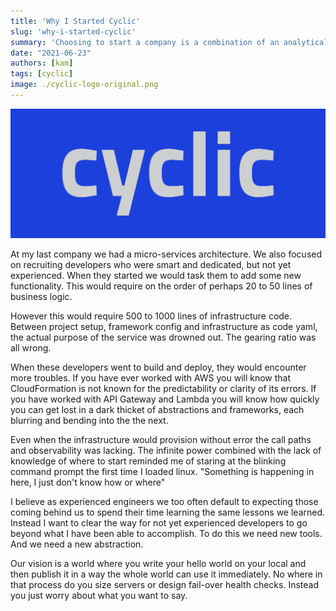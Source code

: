 ```yaml
---
title: 'Why I Started Cyclic'
slug: 'why-i-started-cyclic'
summary: 'Choosing to start a company is a combination of an analytical and subjective decision. Commitment is required by both your head and your heart.'
date: "2021-06-23"
authors: [kam]
tags: [cyclic]
image: ./cyclic-logo-original.png
---
```

![Cyclic Logo (original)](./cyclic-logo-original.png)

At my last company we had a micro-services architecture. We also focused on recruiting developers who were smart and dedicated, but not yet experienced. When they started we would task them to add some new functionality. This would require on the order of perhaps 20 to 50 lines of business logic.

However this would require 500 to 1000 lines of infrastructure code. Between project setup, framework config and infrastructure as code yaml, the actual purpose of the service was drowned out. The gearing ratio was all wrong.

When these developers went to build and deploy, they would encounter more troubles. If you have ever worked with AWS you will know that CloudFormation is not known for the predictability or clarity of its errors. If you have worked with API Gateway and Lambda you will know how quickly you can get lost in a dark thicket of abstractions and frameworks, each blurring and bending into the the next.

Even when the infrastructure would provision without error the call paths and observability was lacking. The infinite power combined with the lack of knowledge of where to start reminded me of staring at the blinking command prompt the first time I loaded linux. "Something is happening in here, I just don't know how or where"

I believe as experienced engineers we too often default to expecting those coming behind us to spend their time learning the same lessons we learned. Instead I want to clear the way for not yet experienced developers to go beyond what I have been able to accomplish. To do this we need new tools. And we need a new abstraction.

Our vision is a world where you write your hello world on your local and then publish it in a way the whole world can use it immediately. No where in that process do you size servers or design fail-over health checks. Instead you just worry about what you want to say.

‍

‍
